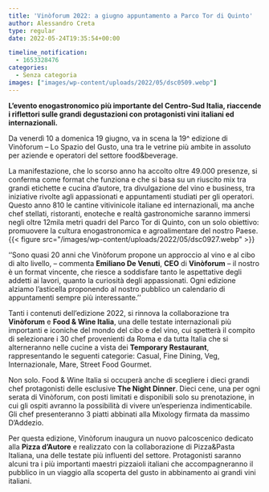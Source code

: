 ```yaml
---
title: 'Vinòforum 2022: a giugno appuntamento a Parco Tor di Quinto'
author: Alessandro Creta
type: regular
date: 2022-05-24T19:35:54+00:00

timeline_notification:
  - 1653328476
categories:
  - Senza categoria
images: ["images/wp-content/uploads/2022/05/dsc0509.webp"]
---
```

**L’evento enogastronomico più&nbsp;importante del Centro-Sud Italia, riaccende i riflettori sulle grandi&nbsp;degustazioni con protagonisti vini italiani ed internazionali.**

Da venerdì 10 a domenica 19 giugno, va in scena la 19^ edizione di Vinòforum – Lo Spazio del Gusto, una tra le vetrine più ambite in assoluto per aziende e operatori del settore food&beverage.

La manifestazione, che lo scorso anno ha accolto oltre 49.000 presenze, si conferma come format che funziona e che si basa su un riuscito mix tra grandi etichette e cucina d’autore, tra divulgazione del vino e business, tra iniziative rivolte agli appassionati e appuntamenti studiati per gli operatori.  
Questo anno 810 le cantine vitivinicole italiane ed internazionali, ma anche chef stellati, ristoranti, enoteche e realtà gastronomiche saranno immersi negli oltre 12mila metri quadri del Parco Tor di Quinto, con un solo obiettivo: promuovere la cultura enogastronomica e agroalimentare del nostro Paese.&nbsp;
{{< figure src="/images/wp-content/uploads/2022/05/dsc0927.webp" >}}
 

‘’Sono quasi 20 anni che Vinòforum propone un approccio al vino e al cibo di alto livello, &#8211; commenta **Emiliano De Venuti**, **CEO** di **Vinòforum** &#8211; il nostro è un format vincente, che riesce a soddisfare tanto le aspettative degli addetti ai lavori, quanto la curiosità degli appassionati. Ogni edizione alziamo l’asticella proponendo al nostro pubblico un calendario di appuntamenti sempre più interessante.’’

Tanti i contenuti dell’edizione 2022, si rinnova la collaborazione tra **Vinòforum** e **Food & Wine Italia**, una delle testate internazionali più importanti e iconiche del mondo del cibo e del vino, cui spetterà il compito di selezionare i 30 chef provenienti da Roma e da tutta Italia che si alterneranno nelle cucine a vista dei **Temporary Restaurant**, rappresentando le seguenti categorie: Casual, Fine Dining, Veg, Internazionale, Mare, Street Food Gourmet.

Non solo. Food & Wine Italia si occuperà anche di scegliere i dieci grandi chef protagonisti delle esclusive **The Night Dinner**. Dieci cene, una per ogni serata di Vinòforum, con posti limitati e disponibili solo su prenotazione, in cui gli ospiti avranno la possibilità di vivere un’esperienza indimenticabile. Gli chef presenteranno 3 piatti abbinati alla Mixology firmata da massimo D’Addezio.

Per questa edizione, Vinòforum inaugura un nuovo palcoscenico dedicato alla **Pizza d’Autore** e realizzato con la collaborazione di Pizza&Pasta Italiana, una delle testate più influenti del settore. Protagonisti saranno alcuni tra i più importanti maestri pizzaioli italiani che accompagneranno il pubblico in un viaggio alla scoperta del gusto in abbinamento ai grandi vini italiani.